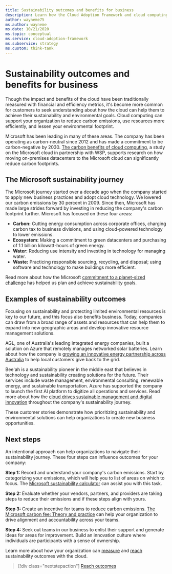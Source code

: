 ```yaml
---
title: Sustainability outcomes and benefits for business
description: Learn how the Cloud Adoption Framework and cloud computing can support you to reduce carbon emissions, use resources more efficiently, and lessen your environmental footprint.
author: wayneme75
ms.author: wayneme
ms.date: 10/21/2020
ms.topic: conceptual
ms.service: cloud-adoption-framework
ms.subservice: strategy
ms.custom: think-tank
---
```


<!-- docutune:casing AGL WSP -->
<!-- cSpell:ignore AGL Bee'ah WSP -->

# Sustainability outcomes and benefits for business

Though the impact and benefits of the cloud have been traditionally measured with financial and efficiency metrics, it's become more common for customers to seek understanding about how the cloud can help them to achieve their sustainability and environmental goals. Cloud computing can support your organization to reduce carbon emissions, use resources more efficiently, and lessen your environmental footprint.

Microsoft has been leading in many of these areas. The company has been operating as carbon-neutral since 2012 and has made a commitment to be carbon-negative by 2030. [The carbon benefits of cloud computing](https://download.microsoft.com/download/7/3/9/739BC4AD-A855-436E-961D-9C95EB51DAF9/Microsoft_Cloud_Carbon_Study_2018.pdf), a study on the Microsoft cloud in partnership with WSP, supports research on how moving on-premises datacenters to the Microsoft cloud can significantly reduce carbon footprints.

## The Microsoft sustainability journey

The Microsoft journey started over a decade ago when the company started to apply new business practices and adopt cloud technology. We lowered our carbon emissions by 30 percent in 2009. Since then, Microsoft has made large strides forward by investing in reducing the company's carbon footprint further. Microsoft has focused on these four areas:

- **Carbon:** Cutting energy consumption across corporate offices, charging carbon tax to business divisions, and using cloud-powered technology to lower emissions.
- **Ecosystem:** Making a commitment to green datacenters and purchasing of 1.1 billion kilowatt-hours of green energy.
- **Water:** Reducing use intensity and investing in technology for managing water.
- **Waste:** Practicing responsible sourcing, recycling, and disposal; using software and technology to make buildings more efficient.

Read more about how the Microsoft [commitment to a planet-sized challenge](https://www.microsoft.com/sustainability/approach) has helped us plan and achieve sustainability goals.

## Examples of sustainability outcomes

Focusing on sustainability and protecting limited environmental resources is key to our future, and this focus also benefits business. Today, companies can draw from a broad range of assets and resources that can help them to expand into new geographic areas and develop innovative resource management solutions.

AGL, one of Australia's leading integrated energy companies, built a solution on Azure that remotely manages networked solar batteries. Learn about how the company is [growing an innovative energy partnership across Australia](https://customers.microsoft.com/doclink/847171-agl-energy-azure-en-australia) to help local customers give back to the grid.

Bee'ah is a sustainability pioneer in the middle east that believes in technology and sustainability creating solutions for the future. Their services include waste management, environmental consulting, renewable energy, and sustainable transportation. Azure has supported the company to launch the first AI platform to digitize all operations and services. Read more about how the [cloud drives sustainable management and digital innovation](https://customers.microsoft.com/doclink/739894-beeah-sharjah-environment-professional-services-azure-united-arab-emirates) throughout the company's sustainability journey.

These customer stories demonstrate how prioritizing sustainability and environmental solutions can help organizations to create new business opportunities.

## Next steps

An intentional approach can help organizations to navigate their sustainability journey. These four steps can influence outcomes for your company:

**Step 1:** Record and understand your company's carbon emissions. Start by categorizing your emissions, which will help you to list of areas on which to focus. The [Microsoft sustainability calculator](https://www.microsoft.com/sustainability/sustainability-guide/sustainability-calculator) can assist you with this task.

**Step 2:** Evaluate whether your vendors, partners, and providers are taking steps to reduce their emissions and if these steps align with yours.

**Step 3:** Create an incentive for teams to reduce carbon emissions. [The Microsoft carbon fee: Theory and practice](https://download.microsoft.com/documents/en-us/csr/environment/microsoft_carbon_fee_guide.pdf) can help your organization to drive alignment and accountability across your teams.

**Step 4:** Seek out teams in our business to enlist their support and generate ideas for areas for improvement. Build an innovation culture where individuals are participants with a sense of ownership.

Learn more about how your organization can [measure](./okr.md) and [reach](./reach-outcomes.md) sustainability outcomes with the cloud.

> [!div class="nextstepaction"]
> [Reach outcomes](./reach-outcomes.md)
